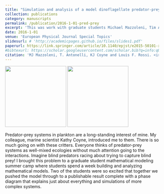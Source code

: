 ```yaml
---
title: "Simulation and analysis of a model dinoflagellate predator-prey system"
collection: publications
category: manuscripts
permalink: /publication/2016-1-01-pred-prey
excerpt: 'This was work with graduate students Michael Mazzoleni, Tim Antonelli along with my colleague marine scientist Kathy Coyne.'
date: 2016-1-01
venue: 'European Physical Journal Special Topics'
slidesurl: # 'http://academicpages.github.io/files/slides1.pdf'
paperurl: https://link.springer.com/article/10.1140/epjst/e2015-50101-x
#bibtexurl: https://scholar.googleusercontent.com/scholar.bib?q=info:qUEDlRRi_tMJ:scholar.google.com/&output=citation&scisdr=CgIh17K0EIPx92fgwE4:AAZF9b8AAAAAaN3m2E4D_RM6AJSfPPv5tgk1YpM&scisig=AAZF9b8AAAAAaN3m2PGBcriYQL8c_AiAQuMvGQ8&scisf=4&ct=citation&cd=-1&hl=en
citation: 'MJ Mazzoleni, T. Antonelli, KJ Coyne and Louis F. Rossi. <i>Simulation and Analysis of a model dinoflagellate predator-prey system. </i> European Physical Journal Special topics, Volume 224, pp 3257-3270. 2016.'
---
```

<img src="{{'/assets/images/dinoflagellate.png' | relative_url}}" width="200px"/>
<img src="{{'/assets/images/phase-diagram.png' | relative_url}}" width="200px"/>

Predator-prey systems in plankton are a long-standing interest of
mine. My colleague, marine scientist Kathy Coyne, introduced me to
them. There is so much going on with these critters. Everyone thinks
of predator-prey systems as well-mixed ecologies without much
attention going to the interactions. Imagine blind predators racing
about trying to capture blind prey! I brought this problem to a
graduate student mathematical modeling summer camp where students
spend a week building and analyzing mathematical models. Two of the
students were so excited that together we pushed the model through to
a publishable result complete with a phase diagram that explains just
about everything and simulations of more complex systems.